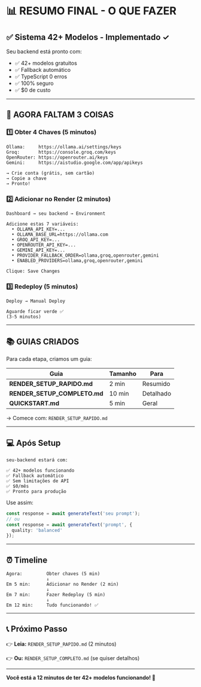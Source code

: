 # 📊 RESUMO FINAL - O QUE FAZER

## ✅ Sistema 42+ Modelos - Implementado ✓

Seu backend está pronto com:
- ✅ 42+ modelos gratuitos
- ✅ Fallback automático
- ✅ TypeScript 0 erros
- ✅ 100% seguro
- ✅ $0 de custo

---

## 🎯 AGORA FALTAM 3 COISAS

### 1️⃣ Obter 4 Chaves (5 minutos)

```
Ollama:     https://ollama.ai/settings/keys
Groq:       https://console.groq.com/keys
OpenRouter: https://openrouter.ai/keys
Gemini:     https://aistudio.google.com/app/apikeys

→ Crie conta (grátis, sem cartão)
→ Copie a chave
→ Pronto!
```

### 2️⃣ Adicionar no Render (2 minutos)

```
Dashboard → seu backend → Environment

Adicione estas 7 variáveis:
  • OLLAMA_API_KEY=...
  • OLLAMA_BASE_URL=https://ollama.com
  • GROQ_API_KEY=...
  • OPENROUTER_API_KEY=...
  • GEMINI_API_KEY=...
  • PROVIDER_FALLBACK_ORDER=ollama,groq,openrouter,gemini
  • ENABLED_PROVIDERS=ollama,groq,openrouter,gemini

Clique: Save Changes
```

### 3️⃣ Redeploy (5 minutos)

```
Deploy → Manual Deploy

Aguarde ficar verde ✅
(3-5 minutos)
```

---

## 📚 GUIAS CRIADOS

Para cada etapa, criamos um guia:

| Guia | Tamanho | Para |
|------|---------|------|
| **RENDER_SETUP_RAPIDO.md** | 2 min | Resumido |
| **RENDER_SETUP_COMPLETO.md** | 10 min | Detalhado |
| **QUICKSTART.md** | 5 min | Geral |

→ Comece com: `RENDER_SETUP_RAPIDO.md`

---

## 💻 Após Setup

```
seu-backend estará com:

✅ 42+ modelos funcionando
✅ Fallback automático
✅ Sem limitações de API
✅ $0/mês
✅ Pronto para produção
```

Use assim:
```typescript
const response = await generateText('seu prompt');
// ou
const response = await generateText('prompt', {
  quality: 'balanced'
});
```

---

## ⏰ Timeline

```
Agora:         Obter chaves (5 min)
               ↓
Em 5 min:      Adicionar no Render (2 min)
               ↓
Em 7 min:      Fazer Redeploy (5 min)
               ↓
Em 12 min:     Tudo funcionando! ✅
```

---

## 📞 Próximo Passo

👉 **Leia:** `RENDER_SETUP_RAPIDO.md` (2 minutos)

👉 **Ou:** `RENDER_SETUP_COMPLETO.md` (se quiser detalhos)

---

**Você está a 12 minutos de ter 42+ modelos funcionando! 🚀**
